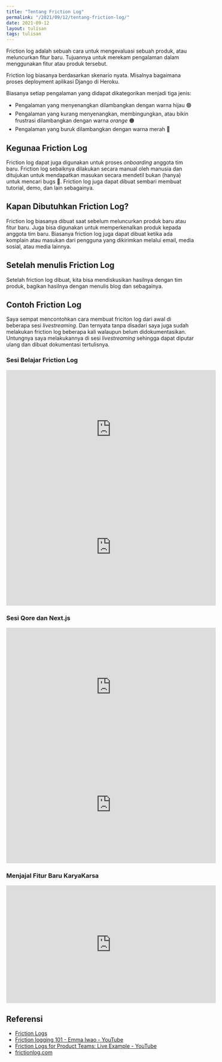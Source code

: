 ```yaml
---
title: "Tentang Friction Log"
permalink: "/2021/09/12/tentang-friction-log/"
date: 2021-09-12
layout: tulisan
tags: tulisan
---
```


Friction log adalah sebuah cara untuk mengevaluasi sebuah produk, atau
meluncurkan fitur baru. Tujuannya untuk merekam pengalaman dalam
menggunakan fitur atau produk tersebut.

Friction log biasanya berdasarkan skenario nyata. Misalnya bagaimana proses
deployment aplikasi Django di Heroku.

Biasanya setiap pengalaman yang didapat dikategorikan menjadi tiga jenis:

- Pengalaman yang menyenangkan dilambangkan dengan warna hijau 🟢
- Pengalaman yang kurang menyenangkan, membingungkan, atau bikin frustrasi
  dilambangkan dengan warna _orange_ 🟠
- Pengalaman yang buruk dilambangkan dengan warna merah 🔴

## Kegunaa Friction Log

Friction log dapat juga digunakan untuk proses _onboarding_ anggota tim baru.
Friction log sebaiknya dilakukan secara manual oleh manusia dan ditujukan untuk
mendapatkan masukan secara mendetil bukan (hanya) untuk mencari bugs 🐛.
Friction log juga dapat dibuat sembari membuat tutorial, demo, dan lain sebagainya.

## Kapan Dibutuhkan Friction Log?

Friction log biasanya dibuat saat sebelum meluncurkan produk baru atau fitur baru.
Juga bisa digunakan untuk memperkenalkan produk kepada anggota tim baru. Biasanya
friction log juga dapat dibuat ketika ada komplain atau masukan dari pengguna yang dikirimkan
melalui email, media sosial, atau media lainnya.

## Setelah menulis Friction Log

Setelah friction log dibuat, kita bisa mendiskusikan hasilnya dengan tim produk, bagikan hasilnya
dengan menulis blog dan sebagainya.

## Contoh Friction Log

Saya sempat mencontohkan cara membuat friciton log dari awal di beberapa sesi _livestreaming_. Dan ternyata tanpa disadari saya juga sudah melakukan friction log beberapa kali walaupun belum didokumentasikan. Untungnya saya melakukannya di sesi _livestreaming_ sehingga dapat diputar ulang dan dibuat dokumentasi tertulisnya.

### Sesi Belajar Friction Log

<iframe width="560" height="315" src="https://www.youtube.com/embed/Otl_KX0Ye_g" title="YouTube video player" frameborder="0" allow="accelerometer; autoplay; clipboard-write; encrypted-media; gyroscope; picture-in-picture" allowfullscreen></iframe>

<iframe width="560" height="315" src="https://www.youtube.com/embed/18I8S_SXWu8" title="YouTube video player" frameborder="0" allow="accelerometer; autoplay; clipboard-write; encrypted-media; gyroscope; picture-in-picture" allowfullscreen></iframe>

### Sesi Qore dan Next.js

<iframe width="560" height="315" src="https://www.youtube.com/embed/XkIv2A2To_A" title="YouTube video player" frameborder="0" allow="accelerometer; autoplay; clipboard-write; encrypted-media; gyroscope; picture-in-picture" allowfullscreen></iframe>

<iframe width="560" height="315" src="https://www.youtube.com/embed/9p9aDaDcQMU" title="YouTube video player" frameborder="0" allow="accelerometer; autoplay; clipboard-write; encrypted-media; gyroscope; picture-in-picture" allowfullscreen></iframe>

### Menjajal Fitur Baru KaryaKarsa

<iframe width="560" height="315" src="https://www.youtube.com/embed/aELLHUqy5CA?start=2496" title="YouTube video player" frameborder="0" allow="accelerometer; autoplay; clipboard-write; encrypted-media; gyroscope; picture-in-picture" allowfullscreen></iframe>

## Referensi

- [Friction Logs](https://css-tricks.com/friction-logs/)
- [Friction logging 101 - Emma Iwao - YouTube](https://www.youtube.com/watch?v=765wLWVcyS0)
- [Friction Logs for Product Teams: Live Example - YouTube](https://www.youtube.com/watch?v=zuZnOFUCpxs)
- [frictionlog.com](https://frictionlog.com/)
